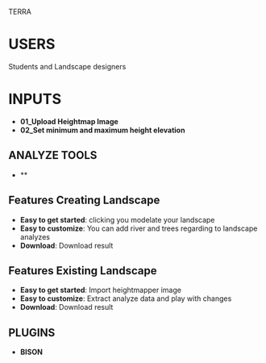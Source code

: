 TERRA

# USERS
Students and Landscape designers

# INPUTS
- **01_Upload Heightmap Image**
- **02_Set minimum and maximum height elevation**

## ANALYZE TOOLS
- **

## Features Creating Landscape
- **Easy to get started**: clicking you modelate your landscape
- **Easy to customize**: You can add river and trees regarding to landscape analyzes
- **Download**: Download result

## Features Existing Landscape
- **Easy to get started**: Import heightmapper image
- **Easy to customize**: Extract analyze data and play with changes
- **Download**: Download result

## PLUGINS
- **BISON**
